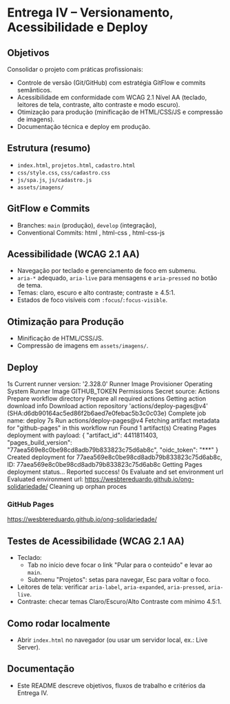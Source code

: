 # Entrega IV – Versionamento, Acessibilidade e Deploy

## Objetivos
Consolidar o projeto com práticas profissionais:
- Controle de versão (Git/GitHub) com estratégia GitFlow e commits semânticos.
- Acessibilidade em conformidade com WCAG 2.1 Nível AA (teclado, leitores de tela, contraste, alto contraste e modo escuro).
- Otimização para produção (minificação de HTML/CSS/JS e compressão de imagens).
- Documentação técnica e deploy em produção.

## Estrutura (resumo)
- `index.html`, `projetos.html`, `cadastro.html`
- `css/style.css`, `css/cadastro.css`
- `js/spa.js`, `js/cadastro.js`
- `assets/imagens/`

## GitFlow e Commits
- Branches: `main` (produção), `develop` (integração), 
- Conventional Commits: html , html-css , html-css-js 

## Acessibilidade (WCAG 2.1 AA)
- Navegação por teclado e gerenciamento de foco em submenu.
- `aria-*` adequado, `aria-live` para mensagens e `aria-pressed` no botão de tema.
- Temas: claro, escuro e alto contraste; contraste ≥ 4.5:1.
- Estados de foco visíveis com `:focus`/`:focus-visible`.

## Otimização para Produção
- Minificação de HTML/CSS/JS.
- Compressão de imagens em `assets/imagens/`.

## Deploy
1s
Current runner version: '2.328.0'
Runner Image Provisioner
Operating System
Runner Image
GITHUB_TOKEN Permissions
Secret source: Actions
Prepare workflow directory
Prepare all required actions
Getting action download info
Download action repository 'actions/deploy-pages@v4' (SHA:d6db90164ac5ed86f2b6aed7e0febac5b3c0c03e)
Complete job name: deploy
7s
Run actions/deploy-pages@v4
Fetching artifact metadata for "github-pages" in this workflow run
Found 1 artifact(s)
Creating Pages deployment with payload:
{
	"artifact_id": 4411811403,
	"pages_build_version": "77aea569e8c0be98cd8adb79b833823c75d6ab8c",
	"oidc_token": "***"
}
Created deployment for 77aea569e8c0be98cd8adb79b833823c75d6ab8c, ID: 77aea569e8c0be98cd8adb79b833823c75d6ab8c
Getting Pages deployment status...
Reported success!
0s
Evaluate and set environment url
Evaluated environment url: https://wesbtereduardo.github.io/ong-solidariedade/
Cleaning up orphan proces

### GitHub Pages
https://wesbtereduardo.github.io/ong-solidariedade/

## Testes de Acessibilidade (WCAG 2.1 AA)
- Teclado:
  - Tab no início deve focar o link "Pular para o conteúdo" e levar ao `main`.
  - Submenu "Projetos": setas para navegar, Esc para voltar o foco.
- Leitores de tela: verificar `aria-label`, `aria-expanded`, `aria-pressed`, `aria-live`.
- Contraste: checar temas Claro/Escuro/Alto Contraste com mínimo 4.5:1.

## Como rodar localmente
- Abrir `index.html` no navegador (ou usar um servidor local, ex.: Live Server).
## Documentação
- Este README descreve objetivos, fluxos de trabalho e critérios da Entrega IV.

